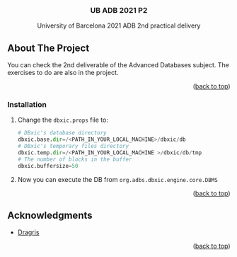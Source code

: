 <div id="top"></div>

<!-- PROJECT LOGO -->
<br />
<div align="center">
<h3 align="center">UB ADB 2021 P2</h3>

<p align="center">
    University of Barcelona 2021 ADB 2nd practical delivery
</div>


<!-- ABOUT THE PROJECT -->
## About The Project

You can check the 2nd deliverable of the Advanced Databases subject.
The exercises to do are also in the project.
<p align="right">(<a href="#top">back to top</a>)</p>

### Installation

1. Change the ```dbxic.props``` file to:
   ```py
   # DBxic's database directory
   dbxic.base.dir=/<PATH_IN_YOUR_LOCAL_MACHINE>/dbxic/db
   # DBxic's temporary files directory
   dbxic.temp.dir=/<PATH_IN_YOUR_LOCAL_MACHINE >/dbxic/db/tmp
   # The number of blocks in the buffer
   dbxic.buffersize=50
   ```
2. Now you can execute the DB from ```org.adbs.dbxic.engine.core.DBMS```

<p align="right">(<a href="#top">back to top</a>)</p>


<!-- ACKNOWLEDGMENTS -->
## Acknowledgments

* [Dragris](https://github.com/Dragris)

<p align="right">(<a href="#top">back to top</a>)</p>
